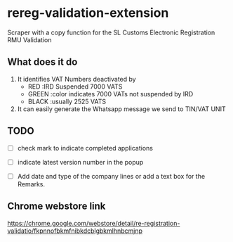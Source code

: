 # rereg-validation-extension

Scraper with a copy function for the SL Customs Electronic Registration RMU Validation

## What does it do

1. It identifies VAT Numbers deactivated by 
   - RED :IRD Suspended 7000 VATS
   - GREEN :color indicates 7000 VATs not suspended by IRD
   - BLACK :usually 2525 VATS
2. It can easily generate the Whatsapp message we send to TIN/VAT UNIT

## TODO

- [ ] check mark to indicate completed applications
- [ ] indicate latest version number in the popup
- [ ] Add date and type of the company lines or add a text box for the Remarks.


## Chrome webstore link

https://chrome.google.com/webstore/detail/re-registration-validatio/fkpnnofbkmfnibkdcblgbkmlhnbcmjnp